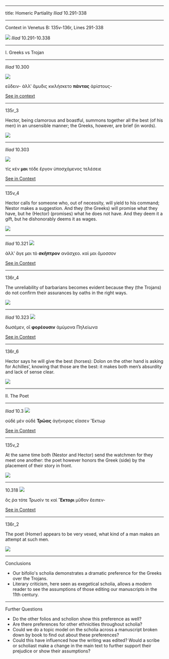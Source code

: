
---
title: Homeric Partiality *Iliad* 10.291-338

---


Context in Venetus B: 135v-136r, Lines 291-338

![](http://www.homermultitext.org/iipsrv?OBJ=IIP,1.0&FIF=/project/homer/pyramidal/deepzoom/hmt/vbbifolio/v1/vb_135v_136r.tif&RGN=0.06595,0.03142,0.8502,0.9249&wID=5000&CVT=JPEG)
*Iliad* 10.291-10.338


---

I. Greeks vs Trojan

---


*Iliad* 10.300

 ![](http://www.homermultitext.org/iipsrv?OBJ=IIP,1.0&FIF=/project/homer/pyramidal/deepzoom/hmt/vbbifolio/v1/vb_135v_136r.tif&RGN=0.2251,0.4030,0.2279,0.02619&wID=5000&CVT=JPEG)

  εὕδειν- ἀλλ' ἄμυδις κικλήσκετο **πάντας** ἀρίστους-

 [See in context](http://www.homermultitext.org/ict2/?urn=urn:cite2:hmt:vbbifolio.v1:vb_135v_136r@0.1092,0.2459,0.1026,0.08612&urn=urn:cite2:hmt:vbbifolio.v1:vb_135v_136r@0.2251,0.4030,0.2279,0.02619)

---

135r_3

Hector, being clamorous and boastful, summons together all the best (of his men) in an unsensible manner; the Greeks, however, are brief (in words).

 ![ ](http://www.homermultitext.org/iipsrv?OBJ=IIP,1.0&FIF=/project/homer/pyramidal/deepzoom/hmt/vbbifolio/v1/vb_135v_136r.tif&RGN=0.1092,0.2459,0.1026,0.08612&wID=5000&CVT=JPEG)



---

*Iliad* 10.303

![ ](http://www.homermultitext.org/iipsrv?OBJ=IIP,1.0&FIF=/project/homer/pyramidal/deepzoom/hmt/vbbifolio/v1/vb_135v_136r.tif&RGN=0.2174,0.4536,0.2240,0.03084&wID=5000&CVT=JPEG)

τίς κέν **μοι** τόδε ἔργον ὑποσχόμενος τελέσειε

[See in Context](http://www.homermultitext.org/ict2/?urn=urn:cite2:hmt:vbbifolio.v1:vb_135v_136r@0.1096,0.3666,0.1008,0.1231&urn=urn:cite2:hmt:vbbifolio.v1:vb_135v_136r@0.2174,0.4536,0.2240,0.03084)


---

135v_4

Hector calls for someone who, out of necessity, will yield to his command; Nestor makes a suggestion. And they (the Greeks) will promise what they have, but he (Hector) (promises) what he does not have. And they deem it a gift, but he dishonorably deems it as wages.

 ![ ](http://www.homermultitext.org/iipsrv?OBJ=IIP,1.0&FIF=/project/homer/pyramidal/deepzoom/hmt/vbbifolio/v1/vb_135v_136r.tif&RGN=0.1096,0.3666,0.1008,0.1231&wID=5000&CVT=JPEG)



---

*Iliad* 10.321
 ![ ](http://www.homermultitext.org/iipsrv?OBJ=IIP,1.0&FIF=/project/homer/pyramidal/deepzoom/hmt/vbbifolio/v1/vb_135v_136r.tif&RGN=0.5098,0.3358,0.2303,0.02880&wID=5000&CVT=JPEG)

 ἀλλ' ἄγε μοι τὸ **σκῆπτρον** ανάσχεο. καὶ μοι ὄμοσσον


 [See in Context](http://www.homermultitext.org/ict2/?urn=urn:cite2:hmt:vbbifolio.v1:vb_135v_136r@0.7441,0.2197,0.1120,0.08612&urn=urn:cite2:hmt:vbbifolio.v1:vb_135v_136r@0.5098,0.3358,0.2303,0.02880)


---

136r_4

 The unreliability of barbarians becomes evident because they (the Trojans) do not confirm their assurances by oaths in the right ways.


  ![](http://www.homermultitext.org/iipsrv?OBJ=IIP,1.0&FIF=/project/homer/pyramidal/deepzoom/hmt/vbbifolio/v1/vb_135v_136r.tif&RGN=0.7552,0.2240,0.1008,0.07507&wID=5000&CVT=JPEG)


---

*Iliad* 10.323
 ![ ](http://www.homermultitext.org/iipsrv?OBJ=IIP,1.0&FIF=/project/homer/pyramidal/deepzoom/hmt/vbbifolio/v1/vb_135v_136r.tif&RGN=0.5057,0.3704,0.2168,0.03375&wID=5000&CVT=JPEG)

  δωσέμεν, οἳ **φορέουσιν** ἀμύμονα Πηλείωνα

 [See in Context](http://www.homermultitext.org/ict2/?urn=urn:cite2:hmt:vbbifolio.v1:vb_135v_136r@0.7526,0.4265,0.1045,0.1068&urn=urn:cite2:hmt:vbbifolio.v1:vb_135v_136r@0.5107,0.3762,0.2067,0.02589)

---

136r_6

Hector says he will give the best (horses): Dolon on the other hand is asking for Achilles’, knowing that those are the best: it makes both men’s absurdity and lack of sense clear.

 ![ ](http://www.homermultitext.org/iipsrv?OBJ=IIP,1.0&FIF=/project/homer/pyramidal/deepzoom/hmt/vbbifolio/v1/vb_135v_136r.tif&RGN=0.7546,0.4292,0.09967,0.09805&wID=5000&CVT=JPEG)



---

II. The Poet

---

*Iliad* 10.3
 ![ ](http://www.homermultitext.org/iipsrv?OBJ=IIP,1.0&FIF=/project/homer/pyramidal/deepzoom/hmt/vbbifolio/v1/vb_135v_136r.tif&RGN=0.2135,0.3826,0.2255,0.03346&wID=5000&CVT=JPEG)

 οὐδὲ μὲν οὐδὲ **Τρῶας** ἀγήνορας εἴασεν Ἕκτωρ

 [See in Context](http://www.homermultitext.org/ict2/?urn=urn:cite2:hmt:vbbifolio.v1:vb_135v_136r@0.1104,0.1632,0.3432,0.04190&urn=urn:cite2:hmt:vbbifolio.v1:vb_135v_136r@0.2135,0.3826,0.2255,0.03346)


---

135v_2

At the same time both (Nestor and Hector) send the watchmen for they meet one another: the poet however honors the Greek (side) by the placement of their story in front.

  ![ ](http://www.homermultitext.org/iipsrv?OBJ=IIP,1.0&FIF=/project/homer/pyramidal/deepzoom/hmt/vbbifolio/v1/vb_135v_136r.tif&RGN=0.1104,0.1632,0.3432,0.04190&wID=5000&CVT=JPEG)


---

10.318
![ ](http://www.homermultitext.org/iipsrv?OBJ=IIP,1.0&FIF=/project/homer/pyramidal/deepzoom/hmt/vbbifolio/v1/vb_135v_136r.tif&RGN=0.5077,0.2854,0.2244,0.02589&wID=5000&CVT=JPEG)

 ὅς ῥα τότε Τρωσίν τε καὶ **Ἕκτορι** μῦθον ἔειπεν-

 [See in Context](http://www.homermultitext.org/ict2/?urn=urn:cite2:hmt:vbbifolio.v1:vb_135v_136r@0.5041,0.1539,0.2032,0.01891&urn=urn:cite2:hmt:vbbifolio.v1:vb_135v_136r@0.5077,0.2854,0.2244,0.02589)


---

136r_2

The poet (Homer) appears to be very vexed, what kind of a man makes an attempt at such men.

![ ](http://www.homermultitext.org/iipsrv?OBJ=IIP,1.0&FIF=/project/homer/pyramidal/deepzoom/hmt/vbbifolio/v1/vb_135v_136r.tif&RGN=0.5041,0.1539,0.2032,0.01891&wID=5000&CVT=JPEG)


---

Conclusions

- Our bifolio's scholia demonstrates a dramatic preference for the Greeks over the Trojans.
- Literary criticism, here seen as exegetical scholia, allows a modern reader to see the assumptions of those editing our manuscripts in the 11th century.

 ---
Further Questions

- Do the other folios and scholion show this preference as well?
- Are there preferences for other ethnicities throughout scholia?
- Could we do a topic model on the scholia across a manuscript broken down by book to find out about these preferences?
- Could this have influenced how the writing was edited? Would a scribe or scholiast make a change in the main text to further support their prejudice or show their assumptions?

